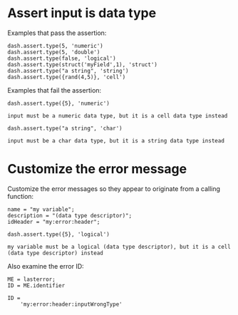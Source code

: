# Assert input is data type

Examples that pass the assertion:
```
dash.assert.type(5, 'numeric')
dash.assert.type(5, 'double')
dash.assert.type(false, 'logical')
dash.assert.type(struct('myField',1), 'struct')
dash.assert.type("a string", 'string')
dash.assert.type({rand(4,5)}, 'cell')
```

Examples that fail the assertion:
```in
dash.assert.type({5}, 'numeric')
```

```error
input must be a numeric data type, but it is a cell data type instead
```

```in
dash.assert.type("a string", 'char')
```

```error
input must be a char data type, but it is a string data type instead
```


# Customize the error message

Customize the error messages so they appear to originate from a calling function:

```in
name = "my variable";
description = "(data type descriptor)";
idHeader = "my:error:header";

dash.assert.type({5}, 'logical')
```

```error
my variable must be a logical (data type descriptor), but it is a cell (data type descriptor) instead
```

Also examine the error ID:

```in
ME = lasterror;
ID = ME.identifier
```

```out
ID =
    'my:error:header:inputWrongType'
```